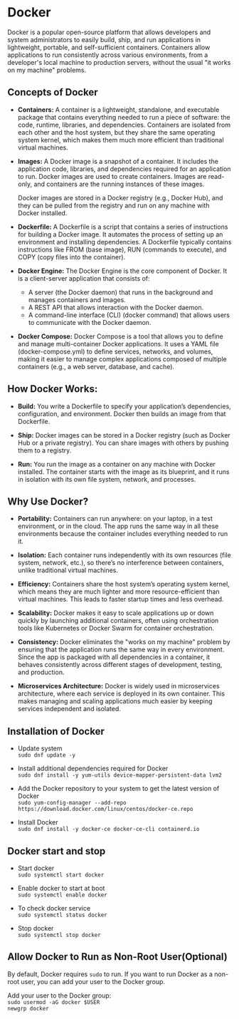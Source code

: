 # Docker
Docker is a popular open-source platform that allows developers and system administrators to easily build, ship, and run applications in lightweight, portable, and self-sufficient containers. Containers allow applications to run consistently across various environments, from a developer's local machine to production servers, without the usual "it works on my machine" problems.

## Concepts of Docker
- <b>Containers:</b>
  A container is a lightweight, standalone, and executable package that contains everything needed to run a piece of software: the code, runtime, libraries, and dependencies. Containers are isolated from each other and the host system, but they share the same operating system kernel, which makes them much more efficient than traditional virtual machines.

- <b>Images:</b>
  A Docker image is a snapshot of a container. It includes the application code, libraries, and dependencies required for an application to run. Docker images are used to create containers. Images are read-only, and containers are the running instances of these images.

  Docker images are stored in a Docker registry (e.g., Docker Hub), and they can be pulled from the registry and run on any machine with Docker installed.

- <b>Dockerfile:</b>
  A Dockerfile is a script that contains a series of instructions for building a Docker image. It automates the process of setting up an environment and installing dependencies. A Dockerfile typically contains instructions like FROM (base image), RUN (commands to execute), and COPY (copy files into the container).

- <b>Docker Engine:</b>
The Docker Engine is the core component of Docker. It is a client-server application that consists of:

  - A server (the Docker daemon) that runs in the background and manages containers and images.
  - A REST API that allows interaction with the Docker daemon.
  - A command-line interface (CLI) (docker command) that allows users to communicate with the Docker daemon.

- <b>Docker Compose:</b>
  Docker Compose is a tool that allows you to define and manage multi-container Docker applications. It uses a YAML file (docker-compose.yml) to define services, networks, and volumes, making it easier to manage complex applications composed of multiple containers (e.g., a web server, database, and cache).

## How Docker Works:
- <b>Build:</b>
You write a Dockerfile to specify your application’s dependencies, configuration, and environment. Docker then builds an image from that Dockerfile.

- <b>Ship:</b>
Docker images can be stored in a Docker registry (such as Docker Hub or a private registry). You can share images with others by pushing them to a registry.

- <b>Run:</b>
You run the image as a container on any machine with Docker installed. The container starts with the image as its blueprint, and it runs in isolation with its own file system, network, and processes.

## Why Use Docker?
- <b>Portability:</b>
Containers can run anywhere: on your laptop, in a test environment, or in the cloud. The app runs the same way in all these environments because the container includes everything needed to run it.

- <b>Isolation:</b>
Each container runs independently with its own resources (file system, network, etc.), so there’s no interference between containers, unlike traditional virtual machines.

- <b>Efficiency:</b>
Containers share the host system’s operating system kernel, which means they are much lighter and more resource-efficient than virtual machines. This leads to faster startup times and less overhead.

- <b>Scalability:</b>
Docker makes it easy to scale applications up or down quickly by launching additional containers, often using orchestration tools like Kubernetes or Docker Swarm for container orchestration.

- <b>Consistency:</b>
Docker eliminates the "works on my machine" problem by ensuring that the application runs the same way in every environment. Since the app is packaged with all dependencies in a container, it behaves consistently across different stages of development, testing, and production.

- <b>Microservices Architecture:</b>
Docker is widely used in microservices architecture, where each service is deployed in its own container. This makes managing and scaling applications much easier by keeping services independent and isolated.

## Installation of Docker
- Update system<br>
`sudo dnf update -y`

- Install additional dependencies required for Docker<br>
`sudo dnf install -y yum-utils device-mapper-persistent-data lvm2`

- Add the Docker repository to your system to get the latest version of Docker<br>
`sudo yum-config-manager --add-repo https://download.docker.com/linux/centos/docker-ce.repo`

- Install Docker<br>
`sudo dnf install -y docker-ce docker-ce-cli containerd.io`

## Docker start and stop
- Start docker<br>
`sudo systemctl start docker`

- Enable docker to start at boot<br>
`sudo systemctl enable docker`

- To check docker service<br>
`sudo systemctl status docker`

- Stop docker<br>
`sudo systemctl stop docker`

## Allow Docker to Run as Non-Root User(Optional)
By default, Docker requires `sudo` to run. If you want to run Docker as a non-root user, you can add your user to the Docker group.

Add your user to the Docker group:<br>
`sudo usermod -aG docker $USER`<br>
`newgrp docker`


